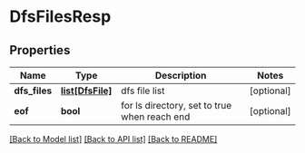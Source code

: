 # DfsFilesResp

## Properties
Name | Type | Description | Notes
------------ | ------------- | ------------- | -------------
**dfs_files** | [**list[DfsFile]**](DfsFile.md) | dfs file list | [optional] 
**eof** | **bool** | for ls directory, set to true when reach end | [optional] 

[[Back to Model list]](../README.md#documentation-for-models) [[Back to API list]](../README.md#documentation-for-api-endpoints) [[Back to README]](../README.md)


